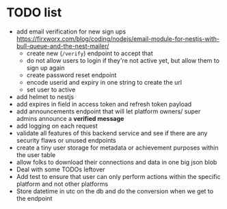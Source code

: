 # TODO list

- add email verification for new sign ups https://firxworx.com/blog/coding/nodejs/email-module-for-nestjs-with-bull-queue-and-the-nest-mailer/
  - create new (`/verify`) endpoint to accept that
  - do not allow users to login if they're not active yet, but allow them to sign up again
  - create password reset endpoint
  - encode userid and expiry in one string to create the url
  - set user to active
- add helmet to nestjs
- add expires in field in access token and refresh token payload
- add announcements endpoint that will let platform owners/ super admins announce a **verified message**
- add logging on each request
- validate all features of this backend service and see if there are any security flaws or unused endpoints
- create a tiny user storage for metadata or achievement purposes within the user table
- allow folks to download their connections and data in one big json blob
- Deal with some TODOs leftover
- Add test to ensure that user can only perform actions within the specific platform and not other platforms
- Store datetime in utc on the db and do the conversion when we get to the endpoint
